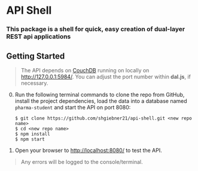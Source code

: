 # API Shell

### This package is a shell for quick, easy creation of dual-layer REST api applications


## Getting Started

> The API depends on [CouchDB](http://couchdb.apache.org/) running on locally on http://127.0.0.1:5984/.  You can adjust the port number within **dal.js**, if necessary.

0. Run the following terminal commands to clone the repo from GitHub, install the project dependencies, load the data into a database named `pharma-student` and start the API on port 8080:

    ```
    $ git clone https://github.com/shgiebner21/api-shell.git <new repo name>
    $ cd <new repo name>
    $ npm install
    $ npm start
    ```

0. Open your browser to [http://localhost:8080/](http://localhost:8080/) to test the API.


> Any errors will be logged to the console/terminal.
